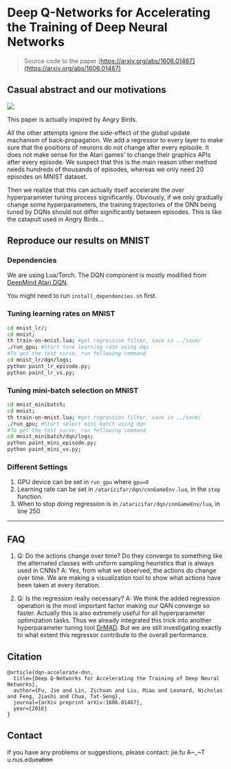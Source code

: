 # Deep Q-Networks for Accelerating the Training of Deep Neural Networks

> Source code to the paper [https://arxiv.org/abs/1606.01467](https://arxiv.org/abs/1606.01467)

## Casual abstract and our motivations
![](https://github.com/bigaidream-projects/qan/blob/master/angry_catapult.jpg)

This paper is actually inspired by Angry Birds.

 All the other attempts ignore the side-effect of the global update machanism of back-propagation. We add a regressor to every layer to make sure that the positions of neurons do not change after every episode. It does not make sense for the Atari games' to change their graphics APIs after every episode. We suspect that this is the main reason other method needs hundreds of thousands of episodes, whereas we only need 20 episodes on MNIST dataset. 

 Then we realize that this can actually itself accelerate the over hyperparameter tuning process significantly. Obviously, if we only gradually change some hyperparameters, the training trajectories of the DNN being tuned by DQNs should not differ significantly between episodes. This is like the catapult used in Angry Birds...

## Reproduce our results on MNIST

### Dependencies
We are using Lua/Torch. The DQN component is mostly modified from [DeepMind Atari DQN](https://github.com/kuz/DeepMind-Atari-Deep-Q-Learner). 

You might need to run `install_dependencies.sh` first. 

### Tuning learning rates on MNIST
```bash
cd mnist_lr/;
cd mnist;
th train-on-mnist.lua; #get regression filter, save in ../save/
./run_gpu; #Start tune learning rate using dqn
#To get the test curve, run following command
cd mnist_lr/dqn/logs;
python paint_lr_episode.py;
python paint_lr_vs.py;
```

### Tuning mini-batch selection on MNIST 
```bash
cd mnist_minibatch;
cd mnist;
th train-on-mnist.lua; #get regression filter, save in ../save/
./run_gpu; #Start select mini-batch using dqn
#To get the test curve, run following command
cd mnist_minibatch/dqn/logs;
python paint_mini_episode.py;
python paint_mini_vs.py;
```

### Different Settings
1. GPU device can be set in `run_gpu` where `gpu=0`
2. Learning rate can be set in `/ataricifar/dqn/cnnGameEnv.lua`, in the `step` function. 
3. When to stop doing regression is in `/ataricifar/dqn/cnnGameEnv/lua`, in line 250

---

## FAQ
1. Q: Do the actions change over time? Do they converge to something like the alternated classes with uniform sampling heuristics that is always used in CNNs? 
A: Yes, from what we observed, the actions do change over time. We are making a visualization tool to show what actions have been taken at every iteration. 

2. Q: Is the regression really necessary?
A: We think the added regression operation is the most important factor making our QAN converge so faster. Actually this is also extremely useful for all hyperparameter optimization tasks. Thus we already integrated this trick into another hyperparameter tuning tool [DrMAD](https://github.com/nicholas-leonard/drmad). But we are still investigating exactly to what extent this regressor contribute to the overall performance. 


## Citation
```
@article{dqn-accelerate-dnn,
  title={Deep Q-Networks for Accelerating the Training of Deep Neural Networks},
  author={Fu, Jie and Lin, Zichuan and Liu, Miao and Leonard, Nicholas and Feng, Jiashi and Chua, Tat-Seng},
  journal={arXiv preprint arXiv:1606.01467},
  year={2016}
}
```

## Contact

If you have any problems or suggestions, please contact: jie.fu A~_~T u.nus.edu~~cation~~